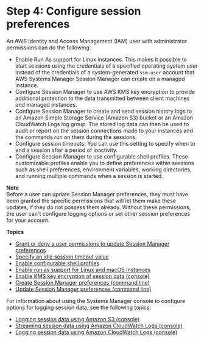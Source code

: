 # Step 4: Configure session preferences<a name="session-manager-getting-started-configure-preferences"></a>

An AWS Identity and Access Management \(IAM\) user with administrator permissions can do the following:
+ Enable Run As support for Linux instances\. This makes it possible to start sessions using the credentials of a specified operating system user instead of the credentials of a system\-generated `ssm-user` account that AWS Systems Manager Session Manager can create on a managed instance\.
+ Configure Session Manager to use AWS KMS key encryption to provide additional protection to the data transmitted between client machines and managed instances\.
+ Configure Session Manager to create and send session history logs to an Amazon Simple Storage Service \(Amazon S3\) bucket or an Amazon CloudWatch Logs log group\. The stored log data can then be used to audit or report on the session connections made to your instances and the commands run on them during the sessions\.
+ Configure session timeouts\. You can use this setting to specify when to end a session after a period of inactivity\.
+ Configure Session Manager to use configurable shell profiles\. These customizable profiles enable you to define preferences within sessions such as shell preferences, environment variables, working directories, and running multiple commands when a session is started\.

**Note**  
Before a user can update Session Manager preferences, they must have been granted the specific permissions that will let them make these updates, if they do not possess them already\. Without these permissions, the user can't configure logging options or set other session preferences for your account\.

**Topics**
+ [Grant or deny a user permissions to update Session Manager preferences](preference-setting-permissions.md)
+ [Specify an idle session timeout value](session-preferences-timeout.md)
+ [Enable configurable shell profiles](session-preferences-shell-config.md)
+ [Enable run as support for Linux and macOS instances](session-preferences-run-as.md)
+ [Enable KMS key encryption of session data \(console\)](session-preferences-enable-encryption.md)
+ [Create Session Manager preferences \(command line\)](getting-started-create-preferences-cli.md)
+ [Update Session Manager preferences \(command line\)](getting-started-configure-preferences-cli.md)

For information about using the Systems Manager console to configure options for logging session data, see the following topics:
+  [Logging session data using Amazon S3 \(console\)](session-manager-logging.md#session-manager-logging-s3) 
+ [Streaming session data using Amazon CloudWatch Logs \(console\)](session-manager-logging.md#session-manager-logging-cwl-streaming)
+  [Logging session data using Amazon CloudWatch Logs \(console\)](session-manager-logging.md#session-manager-logging-cloudwatch-logs) 